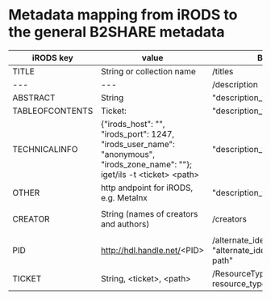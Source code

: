 # Metadata mapping from iRODS to the general B2SHARE metadata

iRODS key | value | B2SHARE key
------|--------------|-----
TITLE | String or collection name | /titles
---  |---|  /description 
ABSTRACT  | String  | "description_type":"Abstract"
TABLEOFCONTENTS |Ticket: <ticket> |  "description_type":"TableOfContents"
TECHNICALINFO |{"irods_host": "", "irods_port": 1247, "irods_user_name": "anonymous", "irods_zone_name": ""}; iget/ils -t \<ticket\> \<path\>|"description_type":"TechnicalInfo" 
OTHER | http andpoint for iRODS, e.g. Metalnx | "description_type":"Other"
  | |
CREATOR | String (names of creators and authors)  | /creators
  | |
PID | http://hdl.handle.net/<PID\> | /alternate_identifiers; "alternate_identifier_type": "EPIC + path"
TICKET  |  String, \<ticket\>, \<path\> | /ResourceTypes, resource_type, resource_type_general = Dataset

